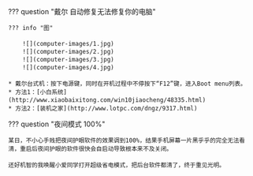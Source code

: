 
??? question "戴尔 自动修复无法修复你的电脑"

    ??? info "图"

        ![](computer-images/1.jpg)
        ![](computer-images/2.jpg)
        ![](computer-images/3.jpg)
        ![](computer-images/4.jpg)

    * 戴尔台式机：按下电源键，同时在开机过程中不停按下“F12”键，进入Boot menu列表。
    * 方法1：[小白系统](http://www.xiaobaixitong.com/win10jiaocheng/48335.html)
    * 方法2：[装机之家](http://www.lotpc.com/dngz/9317.html)

??? question "夜间模式 100%"

    某日，不小心手贱把夜间护眼软件的效果调到100%，结果手机屏幕一片黑乎乎的完全无法看清，重启后夜间护眼的软件很快会自启动导致根本来不及关闭。

    还好机智的我唤醒小爱同学打开超级省电模式，把后台软件都清了，终于重见光明。
